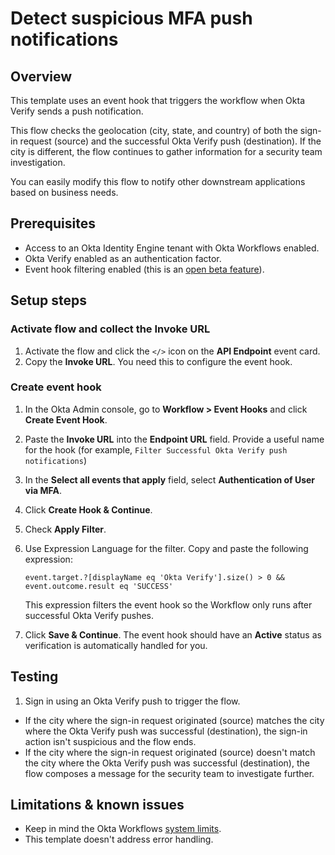 # Detect suspicious MFA push notifications

## Overview

This template uses an event hook that triggers the workflow when Okta Verify sends a push notification.

This flow checks the geolocation (city, state, and country) of both the sign-in request (source) and the successful Okta Verify push (destination). If the city is different, the flow continues to gather information for a security team investigation.

You can easily modify this flow to notify other downstream applications based on business needs.

## Prerequisites

- Access to an Okta Identity Engine tenant with Okta Workflows enabled.
- Okta Verify enabled as an authentication factor.
- Event hook filtering enabled (this is an [open beta feature](https://help.okta.com/en/betas/Content/Topics/betas/open/event-hooks/eventhooks-main.htm)).

## Setup steps

### Activate flow and collect the Invoke URL

1. Activate the flow and click the `</>` icon on the **API Endpoint** event card.
2. Copy the **Invoke URL**. You need this to configure the event hook.

### Create event hook

1. In the Okta Admin console, go to **Workflow > Event Hooks** and click **Create Event Hook**.
2. Paste the **Invoke URL** into the **Endpoint URL** field. Provide a useful name for the hook (for example, `Filter Successful Okta Verify push notifications`)
3. In the **Select all events that apply** field, select **Authentication of User via MFA**.
4. Click **Create Hook & Continue**.
5. Check **Apply Filter**.
6. Use Expression Language for the filter. Copy and paste the following expression:

    `event.target.?[displayName eq 'Okta Verify'].size() > 0 && event.outcome.result eq 'SUCCESS'`

    This expression filters the event hook so the Workflow only runs after successful Okta Verify pushes.
7. Click **Save & Continue**. The event hook should have an **Active** status as verification is automatically handled for you.

## Testing

1. Sign in using an Okta Verify push to trigger the flow.

- If the city where the sign-in request originated (source) matches the city where the Okta Verify push was successful (destination), the sign-in action isn't suspicious and the flow ends.
- If the city where the sign-in request originated (source) doesn't match the city where the Okta Verify push was successful (destination), the flow composes a message for the security team to investigate further.

## Limitations & known issues

- Keep in mind the Okta Workflows [system limits](https://help.okta.com/okta_help.htm?type=wf&id=ext-workflows-system-limits).
- This template doesn't address error handling.
